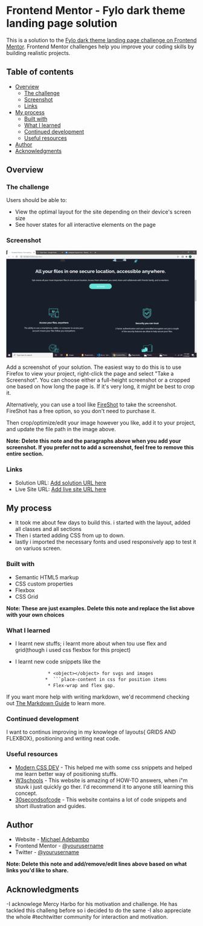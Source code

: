 # Frontend Mentor - Fylo dark theme landing page solution

This is a solution to the [Fylo dark theme landing page challenge on Frontend Mentor](https://www.frontendmentor.io/challenges/fylo-dark-theme-landing-page-5ca5f2d21e82137ec91a50fd). Frontend Mentor challenges help you improve your coding skills by building realistic projects. 

## Table of contents

- [Overview](#overview)
  - [The challenge](#the-challenge)
  - [Screenshot](#screenshot)
  - [Links](#links)
- [My process](#my-process)
  - [Built with](#built-with)
  - [What I learned](#what-i-learned)
  - [Continued development](#continued-development)
  - [Useful resources](#useful-resources)
- [Author](#author)
- [Acknowledgments](#acknowledgments)



## Overview

### The challenge

Users should be able to:

- View the optimal layout for the site depending on their device's screen size
- See hover states for all interactive elements on the page

### Screenshot

![](/images/screenshot.png)

Add a screenshot of your solution. The easiest way to do this is to use Firefox to view your project, right-click the page and select "Take a Screenshot". You can choose either a full-height screenshot or a cropped one based on how long the page is. If it's very long, it might be best to crop it.

Alternatively, you can use a tool like [FireShot](https://getfireshot.com/) to take the screenshot. FireShot has a free option, so you don't need to purchase it. 

Then crop/optimize/edit your image however you like, add it to your project, and update the file path in the image above.

**Note: Delete this note and the paragraphs above when you add your screenshot. If you prefer not to add a screenshot, feel free to remove this entire section.**

### Links

- Solution URL: [Add solution URL here](https://your-solution-url.com)
- Live Site URL: [Add live site URL here](https://your-live-site-url.com)

## My process

- It took me about few days to build this. i started with the layout, added all classes and all sections
- Then i started adding CSS from up to down.
- lastly i imported the necessary fonts and used responsively app to test it on variuos screen.

### Built with

- Semantic HTML5 markup
- CSS custom properties
- Flexbox
- CSS Grid


**Note: These are just examples. Delete this note and replace the list above with your own choices**

### What I learned
- I learnt new stuffs; i learnt more about when tou use flex and grid(though i used css flexbox for this project)
- I learnt new code snippets like the 

                  * <object></object> for svgs and images 
                 *  ```place-content in css for position items
                  * Flex-wrap and flex gap.




If you want more help with writing markdown, we'd recommend checking out [The Markdown Guide](https://www.markdownguide.org/) to learn more.



### Continued development

I want to continus improving in my knowlege of layouts{ GRIDS AND FLEXBOX}, positioning and writing neat code.



### Useful resources

- [Modern CSS DEV](https://www.moderncss.dev) - This helped me with some css snippets and helped me learn better way of positioning stuffs.
- [W3schools](https://www.w3schools.com) - This website is amazing of HOW-TO answers, when i"m stuvk i just quickly go ther. I'd recommend it to anyone still learning this concept.
- [30secondsofcode](https://www.30secondsofcode.com) - This website contains a lot of code snippets and short illustration and guides.


## Author

- Website - [Michael Adebambo](https://www.your-site.com)
- Frontend Mentor - [@yourusername](https://www.frontendmentor.io/profile/yourusername)
- Twitter - [@yourusername](https://www.twitter.com/Mikeoxygen1)

**Note: Delete this note and add/remove/edit lines above based on what links you'd like to share.**

## Acknowledgments

-I acknowlege Mercy Harbo for his motivation and challenge. He has tackled this challeng before so i decided to do the same
-I also appreciate the whole #techtwitter community for interaction and motivation.